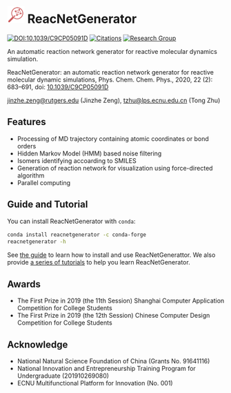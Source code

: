 # <img src=docs/.vuepress/public/reacnetgen.svg height=40/>  ReacNetGenerator

[![DOI:10.1039/C9CP05091D](https://img.shields.io/badge/DOI-10.1039%2FC9CP05091D-blue)](https://doi.org/10.1039/C9CP05091D)
[![Citations](https://citations.njzjz.win/10.1039/C9CP05091D)](https://doi.org/10.1039/C9CP05091D)
[![Research Group](https://img.shields.io/website-up-down-green-red/https/computchem.cn.svg?label=Research%20Group)](https://computchem.cn)

An automatic reaction network generator for reactive molecular dynamics simulation.

ReacNetGenerator: an automatic reaction network generator for reactive molecular dynamic simulations, Phys. Chem. Chem. Phys., 2020, 22 (2): 683–691, doi: [10.1039/C9CP05091D](https://dx.doi.org/10.1039/C9CP05091D)

jinzhe.zeng@rutgers.edu (Jinzhe Zeng), tzhu@lps.ecnu.edu.cn (Tong Zhu)

## Features

-   Processing of MD trajectory containing atomic coordinates or bond orders
-   Hidden Markov Model (HMM) based noise filtering
-   Isomers identifying accoarding to SMILES
-   Generation of reaction network for visualization using force-directed algorithm
-   Parallel computing

## Guide and Tutorial

You can install ReacNetGenerator with `conda`:

```sh
conda install reacnetgenerator -c conda-forge
reacnetgenerator -h
```

See [the guide](https://reacnetgenerator.njzjz.win/guide/) to learn how to install and use ReacNetGenerattor. We also provide [a series of tutorials](https://reacnetgenerator.njzjz.win/tutorial/) to help you learn ReacNetGenerator.

## Awards
* The First Prize in 2019 (the 11th Session) Shanghai Computer Application Competition for College Students
* The First Prize in 2019 (the 12th Session) Chinese Computer Design Competition for College Students

## Acknowledge
* National Natural Science Foundation of China (Grants No. 91641116)
* National Innovation and Entrepreneurship Training Program for Undergraduate (201910269080)
* ECNU Multifunctional Platform for Innovation (No. 001)
